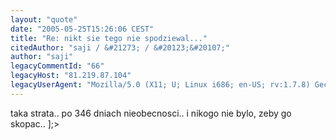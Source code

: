 ```yaml
---
layout: "quote"
date: "2005-05-25T15:26:06 CEST"
title: "Re: nikt sie tego nie spodziewal..."
citedAuthor: "saji / &#21273; / &#20123;&#20107;"
author: "saji"
legacyCommentId: "66"
legacyHost: "81.219.87.104"
legacyUserAgent: "Mozilla/5.0 (X11; U; Linux i686; en-US; rv:1.7.8) Gecko/20050520 Firefox/1.0.4"
---
```


taka strata.. po 346 dniach nieobecnosci.. i nikogo nie bylo, zeby go skopac.. ];>